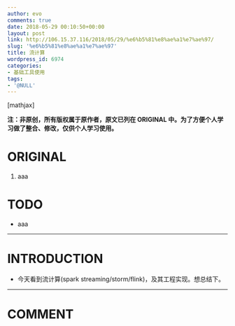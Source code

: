 ```yaml
---
author: evo
comments: true
date: 2018-05-29 00:10:50+00:00
layout: post
link: http://106.15.37.116/2018/05/29/%e6%b5%81%e8%ae%a1%e7%ae%97/
slug: '%e6%b5%81%e8%ae%a1%e7%ae%97'
title: 流计算
wordpress_id: 6974
categories:
- 基础工具使用
tags:
- '@NULL'
---
```


<!-- more -->

[mathjax]

**注：非原创，所有版权属于原作者，原文已列在 ORIGINAL 中。为了方便个人学习做了整合、修改，仅供个人学习使用。**


# ORIGINAL





 	
  1. aaa




# TODO





 	
  * aaa





* * *





# INTRODUCTION





 	
  * 今天看到流计算(spark streaming/storm/flink)，及其工程实现。想总结下。


























* * *





# COMMENT



